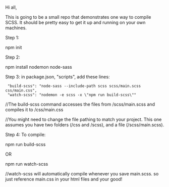Hi all,

This is going to be a small repo that demonstrates one way to compile SCSS. It should be pretty easy to get it up and running on your own machines.

Step 1:

npm init

Step 2:

npm install nodemon node-sass

Step 3: in package.json, "scripts", add these lines:


     "build-scss": "node-sass --include-path scss scss/main.scss css/main.css",
     "watch-scss": "nodemon -e scss -x \"npm run build-scss\""

//The build-scss command accesses the files from /scss/main.scss and compiles it to /css/main.css

//You might need to change the file pathing to match your project. This one assumes you have two folders (/css and /scss), and a file (/scss/main.scss). 

Step 4: To compile:

npm run build-scss

OR

npm run watch-scss

//watch-scss will automatically compile whenever you save main.scss. so just reference main.css in your html files and your good!